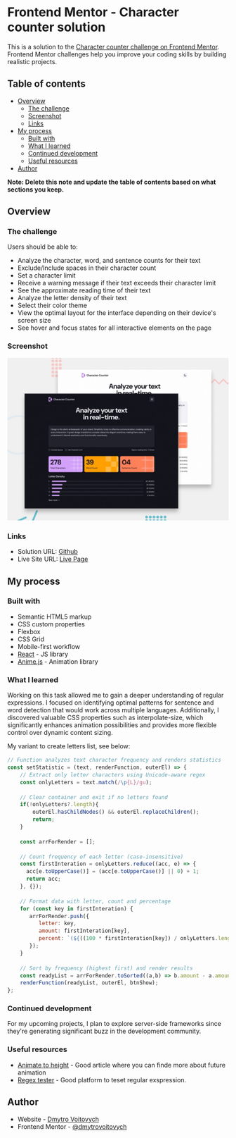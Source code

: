 # Frontend Mentor - Character counter solution

This is a solution to the [Character counter challenge on Frontend Mentor](https://www.frontendmentor.io/challenges/character-counter-znSgeWs_i6). Frontend Mentor challenges help you improve your coding skills by building realistic projects. 

## Table of contents

- [Overview](#overview)
  - [The challenge](#the-challenge)
  - [Screenshot](#screenshot)
  - [Links](#links)
- [My process](#my-process)
  - [Built with](#built-with)
  - [What I learned](#what-i-learned)
  - [Continued development](#continued-development)
  - [Useful resources](#useful-resources)
- [Author](#author)


**Note: Delete this note and update the table of contents based on what sections you keep.**

## Overview

### The challenge

Users should be able to:

- Analyze the character, word, and sentence counts for their text
- Exclude/Include spaces in their character count
- Set a character limit
- Receive a warning message if their text exceeds their character limit
- See the approximate reading time of their text
- Analyze the letter density of their text
- Select their color theme
- View the optimal layout for the interface depending on their device's screen size
- See hover and focus states for all interactive elements on the page

### Screenshot

![](./preview.jpg)



### Links

- Solution URL: [Github](https://github.com/DmytroVoitovych/Character-Counter)
- Live Site URL: [Live Page](https://dmytrovoitovych.github.io/Character-Counter/)

## My process

### Built with

- Semantic HTML5 markup
- CSS custom properties
- Flexbox
- CSS Grid
- Mobile-first workflow
- [React](https://reactjs.org/) - JS library
- [Anime.js](https://nextjs.org/) - Animation library

### What I learned

Working on this task allowed me to gain a deeper understanding of regular expressions. I focused on identifying optimal patterns for sentence and word detection that would work across multiple languages. Additionally, I discovered valuable CSS properties such as interpolate-size, which significantly enhances animation possibilities and provides more flexible control over dynamic content sizing. 

My variant to create letters list, see below:

```js
// Function analyzes text character frequency and renders statistics
const setStatistic = (text, renderFunction, outerEl) => {
    // Extract only letter characters using Unicode-aware regex
    const onlyLetters = text.match(/\p{L}/gu);

    // Clear container and exit if no letters found
    if(!onlyLetters?.length){ 
        outerEl.hasChildNodes() && outerEl.replaceChildren();
        return;
    }
        
    const arrForRender = [];
  
    // Count frequency of each letter (case-insensitive)
    const firstInteration = onlyLetters.reduce((acc, e) => {
      acc[e.toUpperCase()] = (acc[e.toUpperCase()] || 0) + 1;
      return acc;
    }, {});
  
    // Format data with letter, count and percentage
    for (const key in firstInteration) {
       arrForRender.push({
          letter: key,
          amount: firstInteration[key],
          percent: `(${((100 * firstInteration[key]) / onlyLetters.length).toFixed(2)}%)`,
       });
    }

    // Sort by frequency (highest first) and render results
    const readyList = arrForRender.toSorted((a,b) => b.amount - a.amount);
    renderFunction(readyList, outerEl, btnShow);
};
```

### Continued development

For my upcoming projects, I plan to explore server-side frameworks since they're generating significant buzz in the development community.



### Useful resources

- [Animate to height](https://developer.chrome.com/docs/css-ui/animate-to-height-auto) - Good article where you can finde more about future animation
- [Regex tester](https://regex101.com) - Good platform to teset regular exspression.



## Author

- Website - [Dmytro Voitovych](https://portfolio-dmytrovoitovych.vercel.app/)
- Frontend Mentor - [@dmytrovoitovych](https://www.frontendmentor.io/profile/DmytroVoitovych)



















